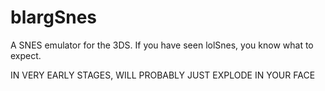 blargSnes
=========

A SNES emulator for the 3DS. If you have seen lolSnes, you know what to expect.


IN VERY EARLY STAGES, WILL PROBABLY JUST EXPLODE IN YOUR FACE
